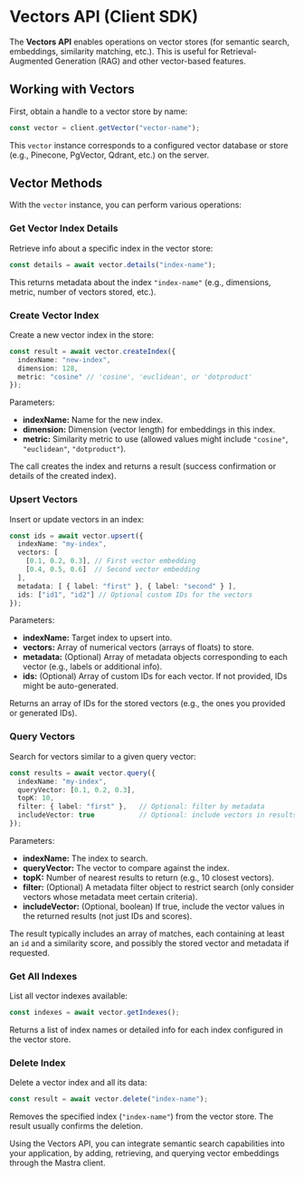 # Vectors API (Client SDK)

The **Vectors API** enables operations on vector stores (for semantic search, embeddings, similarity matching, etc.). This is useful for Retrieval-Augmented Generation (RAG) and other vector-based features.

## Working with Vectors

First, obtain a handle to a vector store by name:

```ts
const vector = client.getVector("vector-name");
```

This `vector` instance corresponds to a configured vector database or store (e.g., Pinecone, PgVector, Qdrant, etc.) on the server.

## Vector Methods

With the `vector` instance, you can perform various operations:

### Get Vector Index Details

Retrieve info about a specific index in the vector store:

```ts
const details = await vector.details("index-name");
```

This returns metadata about the index `"index-name"` (e.g., dimensions, metric, number of vectors stored, etc.).

### Create Vector Index

Create a new vector index in the store:

```ts
const result = await vector.createIndex({
  indexName: "new-index",
  dimension: 128,
  metric: "cosine" // 'cosine', 'euclidean', or 'dotproduct'
});
```

Parameters:
- **indexName:** Name for the new index.
- **dimension:** Dimension (vector length) for embeddings in this index.
- **metric:** Similarity metric to use (allowed values might include `"cosine"`, `"euclidean"`, `"dotproduct"`).

The call creates the index and returns a result (success confirmation or details of the created index).

### Upsert Vectors

Insert or update vectors in an index:

```ts
const ids = await vector.upsert({
  indexName: "my-index",
  vectors: [
    [0.1, 0.2, 0.3], // First vector embedding
    [0.4, 0.5, 0.6]  // Second vector embedding
  ],
  metadata: [ { label: "first" }, { label: "second" } ],
  ids: ["id1", "id2"] // Optional custom IDs for the vectors
});
```

Parameters:
- **indexName:** Target index to upsert into.
- **vectors:** Array of numerical vectors (arrays of floats) to store.
- **metadata:** (Optional) Array of metadata objects corresponding to each vector (e.g., labels or additional info).
- **ids:** (Optional) Array of custom IDs for each vector. If not provided, IDs might be auto-generated.

Returns an array of IDs for the stored vectors (e.g., the ones you provided or generated IDs).

### Query Vectors

Search for vectors similar to a given query vector:

```ts
const results = await vector.query({
  indexName: "my-index",
  queryVector: [0.1, 0.2, 0.3],
  topK: 10,
  filter: { label: "first" },   // Optional: filter by metadata
  includeVector: true           // Optional: include vectors in results
});
```

Parameters:
- **indexName:** The index to search.
- **queryVector:** The vector to compare against the index.
- **topK:** Number of nearest results to return (e.g., 10 closest vectors).
- **filter:** (Optional) A metadata filter object to restrict search (only consider vectors whose metadata meet certain criteria).
- **includeVector:** (Optional, boolean) If true, include the vector values in the returned results (not just IDs and scores).

The result typically includes an array of matches, each containing at least an `id` and a similarity score, and possibly the stored vector and metadata if requested.

### Get All Indexes

List all vector indexes available:

```ts
const indexes = await vector.getIndexes();
```

Returns a list of index names or detailed info for each index configured in the vector store.

### Delete Index

Delete a vector index and all its data:

```ts
const result = await vector.delete("index-name");
```

Removes the specified index (`"index-name"`) from the vector store. The result usually confirms the deletion.

Using the Vectors API, you can integrate semantic search capabilities into your application, by adding, retrieving, and querying vector embeddings through the Mastra client.
